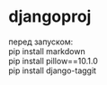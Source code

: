 ﻿# djangoproj
перед запуском: <br>
pip install markdown <br>
pip install pillow==10.1.0 <br>
pip install django-taggit
